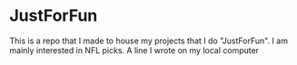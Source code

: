 # JustForFun
This is a repo that I made to house my projects that I do "JustForFun". I am mainly interested in NFL picks.
A line I wrote on my local computer
